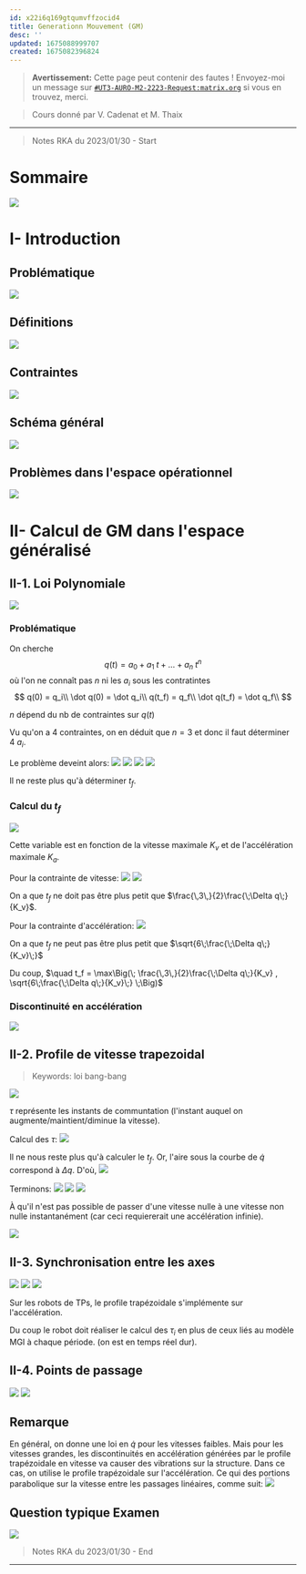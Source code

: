 ```yaml
---
id: x22i6q169gtqumvffzocid4
title: Generationn Mouvement (GM)
desc: ''
updated: 1675088999707
created: 1675082396824
---
```


> **Avertissement:**
Cette page peut contenir des fautes ! Envoyez-moi un message sur [`#UT3-AURO-M2-2223-Request:matrix.org`](https://matrix.to/#/#UT3-AURO-M2-2223-Request:matrix.org) si vous en trouvez, merci.

> Cours donné par V. Cadenat et M. Thaix

---

> Notes RKA du 2023/01/30 - Start



# Sommaire

![](/assets/images/B3.RIA.CM.Slide-53.png)

# I- Introduction

## Problématique

![](/assets/images/B3.RIA.CM.Slide-54.png)

## Définitions

![](/assets/images/B3.RIA.CM.Slide-55.png)

## Contraintes

![](/assets/images/B3.RIA.CM.Slide-56.png)

## Schéma général

![](/assets/images/B3.RIA.CM.Slide-57.png)


## Problèmes dans l'espace opérationnel

![](/assets/images/B3.RIA.CM.Slide-58.png)

# II- Calcul de GM dans l'espace généralisé

## II-1. Loi Polynomiale

![](/assets/images/B3.RIA.CM.Slide-59.png)

### Problématique

On cherche
$$
q(t) = a_0 + a_1\;t + \dots + a_n\;t^n
$$
où l'on ne connaît pas $n$ ni les $a_i$
sous les contratintes
$$
q(0) = q_i\\
\dot q(0) = \dot q_i\\
q(t_f) = q_f\\
\dot q(t_f) = \dot q_f\\
$$

$n$ dépend du nb de contraintes sur $q(t)$

Vu qu'on a 4 contraintes, on en déduit que $n = 3$ et donc il faut déterminer 4 $a_i$.

Le problème deveint alors:
![](/assets/images/B3.RIA.CM.GM.BB20230130-01.png)
![](/assets/images/B3.RIA.CM.GM.BB20230130-02.png)
![](/assets/images/B3.RIA.CM.GM.BB20230130-03.png)
![](/assets/images/B3.RIA.CM.GM.BB20230130-04.png)

Il ne reste plus qu'à déterminer $t_f$.

### Calcul du $t_f$

![](/assets/images/B3.RIA.CM.Slide-60.png)

Cette variable est en fonction de la vitesse maximale $K_v$ et de l'accélération maximale $K_a$.

Pour la contrainte de vitesse:
![](/assets/images/B3.RIA.CM.GM.BB20230130-05.png)
![](/assets/images/B3.RIA.CM.GM.BB20230130-06.png)

On a que $t_f$ ne doit pas être plus petit que $\frac{\,3\,}{2}\frac{\;\Delta q\;}{K_v}$.

Pour la contrainte d'accélération:
![](/assets/images/B3.RIA.CM.GM.BB20230130-07.png)

On a que $t_f$ ne peut pas être plus petit que $\sqrt{6\;\frac{\;\Delta q\;}{K_v}\;}$

Du coup, $\quad t_f = \max\Big(\; \frac{\,3\,}{2}\frac{\;\Delta q\;}{K_v} , \sqrt{6\;\frac{\;\Delta q\;}{K_v}\;} \;\Big)$

### Discontinuité en accélération

![](/assets/images/B3.RIA.CM.Slide-61.png)

## II-2. Profile de vitesse trapezoidal

> Keywords: loi bang-bang

![](/assets/images/B3.RIA.CM.Slide-62.png)

$\tau$ représente les instants de communtation (l'instant auquel on augmente/maintient/diminue la vitesse).

Calcul des $\tau$:
![](/assets/images/B3.RIA.CM.GM.BB20230130-08.png)

Il ne nous reste plus qu'à calculer le $t_f$. Or, l'aire sous la courbe de $\dot q$ correspond à $\Delta q$. D'où,
![](/assets/images/B3.RIA.CM.GM.BB20230130-09.png)

Terminons:
![](/assets/images/B3.RIA.CM.GM.BB20230130-10.png)
![](/assets/images/B3.RIA.CM.GM.BB20230130-11.png)
![](/assets/images/B3.RIA.CM.GM.BB20230130-12.png)

À qu'il n'est pas possible de passer d'une vitesse nulle à une vitesse non nulle instantanément (car ceci requiererait une accélération infinie).

![](/assets/images/B3.RIA.CM.Slide-64.png)

## II-3. Synchronisation entre les axes

![](/assets/images/B3.RIA.CM.Slide-65.png)
![](/assets/images/B3.RIA.CM.Slide-66.png)
![](/assets/images/B3.RIA.CM.Slide-67.png)

Sur les robots de TPs, le profile trapézoidale s'implémente sur l'accélération.

Du coup le robot doit réaliser le calcul des $\tau_i$ en plus de ceux liés au modèle MGI à chaque période. (on est en temps réel dur).

## II-4. Points de passage

![](/assets/images/B3.RIA.CM.Slide-68.png)
![](/assets/images/B3.RIA.CM.GM.BB20230130-13.png)

## Remarque

En général, on donne une loi en $\dot q$ pour les vitesses faibles. Mais pour les vitesses grandes, les discontinuités en accélération générées par le profile trapézoidale en vitesse va causer des vibrations sur la structure. Dans ce cas, on utilise le profile trapézoidale sur l'accélération. Ce qui des portions parabolique sur la vitesse entre les passages linéaires, comme suit:
![](/assets/images/B3.RIA.CM.GM.BB20230130-14.png)

## Question typique Examen 

![](/assets/images/B3.RIA.CM.GM.BB20230130-15.png)



> Notes RKA du 2023/01/30 - End

---